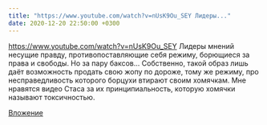 ```yaml
---
title: "https://www.youtube.com/watch?v=nUsK9Ou_SEY Лидеры..."
date: 2020-12-20 22:50:00 +0300
---
```


https://www.youtube.com/watch?v=nUsK9Ou_SEY Лидеры мнений несущие правду, противопоставляющие себя режиму, борющиеся за права и свободы. Но за пару баксов...
Собственно, такой образ лишь даёт возможность продать свою жопу по дороже, тому же режиму, про несправедливость которого борцухи втирают своим хомячкам.
Мне нравятся видео Стаса за их принципиальность, которую хомячки называют токсичностью.

[Вложение](https://vk.com/video41076938_456239447)
